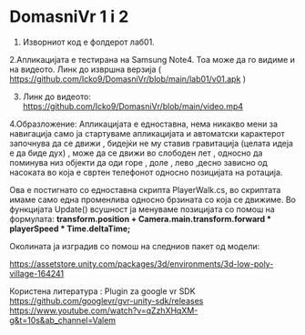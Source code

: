 # DomasniVr 1 i 2

1. Изворниот код е фолдерот лаб01.

2.Апликацијата е тестирана на Samsung Note4. Тоа може да го видиме и на видеото.
Линк до извршна верзија ( https://github.com/Icko9/DomasniVr/blob/main/lab01/v01.apk )

3. Линк до видеото: https://github.com/Icko9/DomasniVr/blob/main/video.mp4

4.Образложение: 
Апликацијата е едноставна, нема никакво мени за навигација само ја стартуваме апликацијата и автоматски карактерот започнува да се движи , бидејќи не му ставив гравитација (целата идеја е да биде дух) , може да се движи во слободен лет , односно да поминува низ објекти да оди горе , доле , лево ,десно зависно од насоката во која е свртен телефонот односно позицијата на ротација.

Ова е постигнато со едноставна скрипта PlayerWalk.cs, во скриптата имаме само една променлива односно брзината со која се движиме. Во функцијата Update() всушност ја менуваме позицијата со помош на формулата: 
  **transform.position + Camera.main.transform.forward * playerSpeed * Time.deltaTime;**
  
Околината ја изградив со помош на следниов пакет од модели:

https://assetstore.unity.com/packages/3d/environments/3d-low-poly-village-164241

Користена литература :
Plugin za google vr SDK
https://github.com/googlevr/gvr-unity-sdk/releases
https://www.youtube.com/watch?v=qZzhXHqXM-g&t=10s&ab_channel=Valem


  
